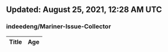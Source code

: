 ## Updated: August 25, 2021, 12:28 AM UTC


### indeedeng/Mariner-Issue-Collector
|**Title**|**Age**|
|:----|:----|